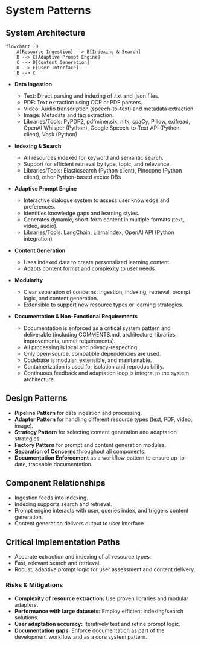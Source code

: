 # System Patterns

## System Architecture

```mermaid
flowchart TD
    A[Resource Ingestion] --> B[Indexing & Search]
    B --> C[Adaptive Prompt Engine]
    C --> D[Content Generation]
    D --> E[User Interface]
    E --> C
```

- **Data Ingestion**

  - Text: Direct parsing and indexing of .txt and .json files.
  - PDF: Text extraction using OCR or PDF parsers.
  - Video: Audio transcription (speech-to-text) and metadata extraction.
  - Image: Metadata and tag extraction.
  - Libraries/Tools: PyPDF2, pdfminer.six, nltk, spaCy, Pillow, exifread, OpenAI Whisper (Python), Google Speech-to-Text
    API (Python client), Vosk (Python)

- **Indexing & Search**

  - All resources indexed for keyword and semantic search.
  - Support for efficient retrieval by type, topic, and relevance.
  - Libraries/Tools: Elasticsearch (Python client), Pinecone (Python client), other Python-based vector DBs

- **Adaptive Prompt Engine**

  - Interactive dialogue system to assess user knowledge and preferences.
  - Identifies knowledge gaps and learning styles.
  - Generates dynamic, short-form content in multiple formats (text, video, audio).
  - Libraries/Tools: LangChain, LlamaIndex, OpenAI API (Python integration)

- **Content Generation**

  - Uses indexed data to create personalized learning content.
  - Adapts content format and complexity to user needs.

- **Modularity**

  - Clear separation of concerns: ingestion, indexing, retrieval, prompt logic, and content generation.
  - Extensible to support new resource types or learning strategies.

- **Documentation & Non-Functional Requirements**
  - Documentation is enforced as a critical system pattern and deliverable (including COMMENTS.md, architecture,
    libraries, improvements, unmet requirements).
  - All processing is local and privacy-respecting.
  - Only open-source, compatible dependencies are used.
  - Codebase is modular, extensible, and maintainable.
  - Containerization is used for isolation and reproducibility.
  - Continuous feedback and adaptation loop is integral to the system architecture.

## Design Patterns

- **Pipeline Pattern** for data ingestion and processing.
- **Adapter Pattern** for handling different resource types (text, PDF, video, image).
- **Strategy Pattern** for selecting content generation and adaptation strategies.
- **Factory Pattern** for prompt and content generation modules.
- **Separation of Concerns** throughout all components.
- **Documentation Enforcement** as a workflow pattern to ensure up-to-date, traceable documentation.

## Component Relationships

- Ingestion feeds into indexing.
- Indexing supports search and retrieval.
- Prompt engine interacts with user, queries index, and triggers content generation.
- Content generation delivers output to user interface.

## Critical Implementation Paths

- Accurate extraction and indexing of all resource types.
- Fast, relevant search and retrieval.
- Robust, adaptive prompt logic for user assessment and content delivery.

### Risks & Mitigations

- **Complexity of resource extraction:** Use proven libraries and modular adapters.
- **Performance with large datasets:** Employ efficient indexing/search solutions.
- **User adaptation accuracy:** Iteratively test and refine prompt logic.
- **Documentation gaps:** Enforce documentation as part of the development workflow and as a core system pattern.

